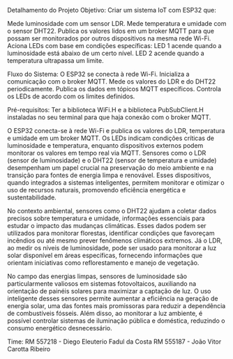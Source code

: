 Detalhamento do Projeto
Objetivo:
Criar um sistema IoT com ESP32 que:

Mede luminosidade com um sensor LDR.
Mede temperatura e umidade com o sensor DHT22.
Publica os valores lidos em um broker MQTT para que possam ser monitorados por outros dispositivos na mesma rede Wi-Fi.
Aciona LEDs com base em condições específicas:
LED 1 acende quando a luminosidade está abaixo de um certo nível.
LED 2 acende quando a temperatura ultrapassa um limite.

Fluxo do Sistema:
O ESP32 se conecta à rede Wi-Fi.
Inicializa a comunicação com o broker MQTT.
Mede os valores do LDR e do DHT22 periodicamente.
Publica os dados em tópicos MQTT específicos.
Controla os LEDs de acordo com os limites definidos.

Pré-requisitos:
Ter a biblioteca WiFi.H e a biblioteca PubSubClient.H instaladas no seu terminal para que haja conexão com o broker MQTT.

O ESP32 conecta-se à rede Wi-Fi e publica os valores do LDR, temperatura e umidade em um broker MQTT. 
Os LEDs indicam condições críticas de luminosidade e temperatura, enquanto dispositivos externos podem monitorar os valores em tempo real via MQTT.
Sensores como o LDR (sensor de luminosidade) e o DHT22 (sensor de temperatura e umidade) desempenham um papel crucial na preservação do meio ambiente e na transição para fontes de energia limpa e renovável. Esses dispositivos, quando integrados a sistemas inteligentes, permitem monitorar e otimizar o uso de recursos naturais, promovendo eficiência energética e sustentabilidade.

No contexto ambiental, sensores como o DHT22 ajudam a coletar dados precisos sobre temperatura e umidade, informações essenciais para estudar o impacto das mudanças climáticas. Esses dados podem ser utilizados para monitorar florestas, identificar condições que favoreçam incêndios ou até mesmo prever fenômenos climáticos extremos. Já o LDR, ao medir os níveis de luminosidade, pode ser usado para monitorar a luz solar disponível em áreas específicas, fornecendo informações que orientam iniciativas como reflorestamento e manejo de vegetação.

No campo das energias limpas, sensores de luminosidade são particularmente valiosos em sistemas fotovoltaicos, auxiliando na orientação de painéis solares para maximizar a captação de luz. O uso inteligente desses sensores permite aumentar a eficiência na geração de energia solar, uma das fontes mais promissoras para reduzir a dependência de combustíveis fósseis. Além disso, ao monitorar a luz ambiente, é possível controlar sistemas de iluminação pública e doméstica, reduzindo o consumo energético desnecessário.

Time: 
RM 557218 - Diego Eleuterio Fadul da Costa
RM 555187 - João Vitor Carotta Ribeiro
